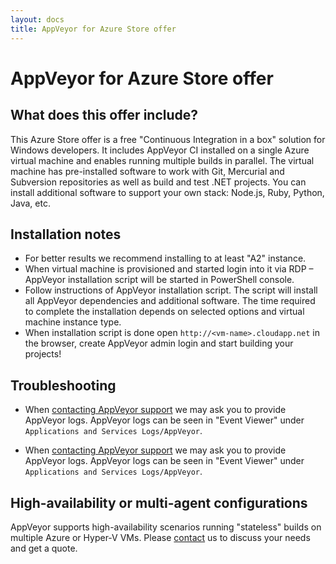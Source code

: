 ```yaml
---
layout: docs
title: AppVeyor for Azure Store offer
---
```


# AppVeyor for Azure Store offer

## What does this offer include?

This Azure Store offer is a free "Continuous Integration in a box" solution for Windows developers. It includes AppVeyor CI installed on a single Azure virtual machine and enables running multiple builds in parallel. The virtual machine has pre-installed software to work with Git, Mercurial and Subversion repositories as well as build and test .NET projects. You can install additional software to support your own stack: Node.js, Ruby, Python, Java, etc.


## Installation notes

* For better results we recommend installing to at least "A2" instance.
* When virtual machine is provisioned and started login into it via RDP – AppVeyor installation script will be started in PowerShell console.
* Follow instructions of AppVeyor installation script. The script will install all AppVeyor dependencies and additional software. The time required to complete the installation depends on selected options and virtual machine instance type.
* When installation script is done open `http://<vm-name>.cloudapp.net` in the browser, create AppVeyor admin login and start building your projects!


## Troubleshooting
* When [contacting AppVeyor support](https://www.appveyor.com/support) we may ask you to provide AppVeyor logs. AppVeyor logs can be seen in "Event Viewer" under `Applications and Services Logs/AppVeyor`.

* When [contacting AppVeyor support](https://www.appveyor.com/support) we may ask you to provide AppVeyor logs. AppVeyor logs can be seen in "Event Viewer" under `Applications and Services Logs/AppVeyor`.


## High-availability or multi-agent configurations

AppVeyor supports high-availability scenarios running "stateless" builds on multiple Azure or Hyper-V VMs. Please [contact](mailto:team@appveyor.com) us to discuss your needs and get a quote.
